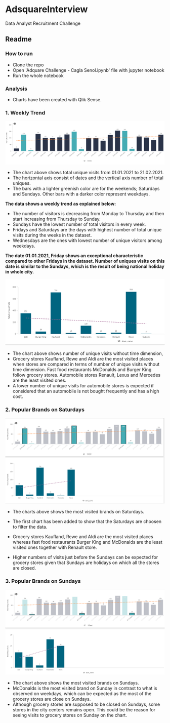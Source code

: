 # AdsquareInterview
Data Analyst Recruitment Challenge

## Readme

### How to run
- Clone the repo
- Open 'Adquare Challenge - Cagla Senol.ipynb' file with jupyter notebook
- Run the whole notebook

### Analysis

- Charts have been created with Qlik Sense.

### 1. Weekly Trend
![Image1](download.png)

- The chart above shows total unique visits from 01.01.2021 to 21.02.2021.
- The horizontal axis consist of dates and the vertical axis number of total uniques.
- The bars with a lighter greenish color are for the weekends; Saturdays and Sundays. Other bars with a darker color represent weekdays.
 
**The data shows a weekly trend as explained below:**
- The number of visitors is decreasing from Monday to Thursday and then start increasing from Thursday to Sunday. 
- Sundays have the lowest number of total visitors in every week.
- Fridays and Saturdays are the days with highest number of total unique visits during the weeks in the dataset.
- Wednesdays are the ones with lowest number of unique visitors among weekdays.

**The date 01.01.2021, Friday shows an exceptional characteristic compared to other Fridays in the dataset. Number of uniques visits on this date is similar to the Sundays, which is the result of being national holiday in whole city.**


![Image2](download_2.png)

- The chart above shows number of unique visits without time dimension,
- Grocery stores Kaufland, Rewe and Aldi are the most visited places when stores are compared in terms of number of unique visits without time dimension. Fast food restaurants McDonalds and Burger King follow grocery stores. Automobile stores Renault, Lexus and Mercedes are the least visited ones. 
- A lower number of unique visits for automobile stores is expected if considered that an automobile is not bought frequently and has a high cost.


### 2. Popular Brands on Saturdays

![image3](download_3.png)

- The charts above shows the most visited brands on Saturdays.
- The first chart has been added to show that the Saturdays are choosen to filter the data.

- Grocery stores Kaufland, Rewe and Aldi are the most visited places whereas fast food restaurants Burger King and McDonalds are the least visited ones together with Renault store.
- Higher numbers of visits just before the Sundays can be expected for grocery stores given that Sundays are holidays on which all the stores are closed. 


### 3. Popular Brands on Sundays
![image4](download_4.png)

- The chart above shows the most visited brands on Sundays.
- McDonalds is the most visited brand on Sunday in contrast to what is observed on weekdays, which can be expected as the most of the grocery stores are close on Sundays. 
- Although grocery stores are supposed to be closed on Sundays, some stores in the city centers remains open. This could be the reason for seeing visits to grocery stores on Sunday on the chart.

